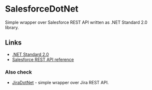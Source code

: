 # SalesforceDotNet
Simple wrapper over Salesforce REST API written as .NET Standard 2.0 library.

## Links
* [.NET Standard 2.0](https://github.com/dotnet/standard/blob/master/docs/versions/netstandard2.0.md)
* [Salesforce REST API reference](https://developer.salesforce.com/docs/atlas.en-us.api_rest.meta/api_rest/intro_what_is_rest_api.htm)

### Also check
* [JiraDotNet](https://github.com/Semptra/JiraDotNet) - simple wrapper over Jira REST API. 
